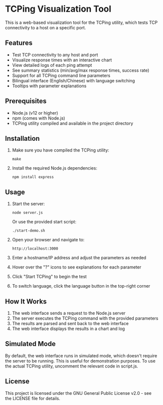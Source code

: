# TCPing Visualization Tool

This is a web-based visualization tool for the TCPing utility, which tests TCP connectivity to a host on a specific port.

## Features

- Test TCP connectivity to any host and port
- Visualize response times with an interactive chart
- View detailed logs of each ping attempt
- See summary statistics (min/avg/max response times, success rate)
- Support for all TCPing command line parameters
- Bilingual interface (English/Chinese) with language switching
- Tooltips with parameter explanations

## Prerequisites

- Node.js (v12 or higher)
- npm (comes with Node.js)
- TCPing utility compiled and available in the project directory

## Installation

1. Make sure you have compiled the TCPing utility:
   ```
   make
   ```

2. Install the required Node.js dependencies:
   ```
   npm install express
   ```

## Usage

1. Start the server:
   ```
   node server.js
   ```
   Or use the provided start script:
   ```
   ./start-demo.sh
   ```

2. Open your browser and navigate to:
   ```
   http://localhost:3000
   ```

3. Enter a hostname/IP address and adjust the parameters as needed

4. Hover over the "?" icons to see explanations for each parameter

5. Click "Start TCPing" to begin the test

6. To switch language, click the language button in the top-right corner

## How It Works

1. The web interface sends a request to the Node.js server
2. The server executes the TCPing command with the provided parameters
3. The results are parsed and sent back to the web interface
4. The web interface displays the results in a chart and log

## Simulated Mode

By default, the web interface runs in simulated mode, which doesn't require the server to be running. This is useful for demonstration purposes. To use the actual TCPing utility, uncomment the relevant code in script.js.

## License

This project is licensed under the GNU General Public License v2.0 - see the LICENSE file for details.
